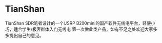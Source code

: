 # TianShan
TianShan SDR笔者设计的一个USRP B200mini的国产软件无线电平台，轻便小巧，适合学生/极客群体入门无线电
第一次做此类产品，如有不足之处欢迎大家多多提出自己的意见。
